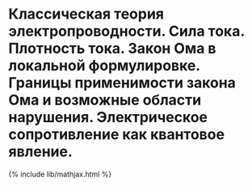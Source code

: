 # Классическая теория электропроводности. Сила тока. Плотность тока. Закон Ома в локальной формулировке. Границы применимости закона Ома и возможные области нарушения. Электрическое сопротивление как квантовое явление.

{% include lib/mathjax.html %}

